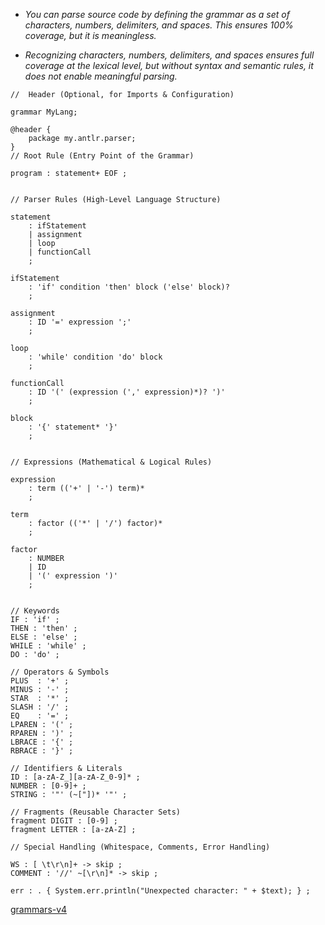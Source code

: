 - *You can parse source code by defining the grammar as a set of characters, numbers, delimiters, and spaces. This ensures 100% coverage, but it is meaningless.*

- *Recognizing characters, numbers, delimiters, and spaces ensures full coverage at the lexical level, but without syntax and semantic rules, it does not enable meaningful parsing.*

```
//  Header (Optional, for Imports & Configuration)

grammar MyLang;

@header {
    package my.antlr.parser;
}
// Root Rule (Entry Point of the Grammar)

program : statement+ EOF ;


// Parser Rules (High-Level Language Structure)

statement
    : ifStatement
    | assignment
    | loop
    | functionCall
    ;

ifStatement
    : 'if' condition 'then' block ('else' block)?
    ;

assignment
    : ID '=' expression ';'
    ;

loop
    : 'while' condition 'do' block
    ;

functionCall
    : ID '(' (expression (',' expression)*)? ')'
    ;

block
    : '{' statement* '}'
    ;


// Expressions (Mathematical & Logical Rules)

expression
    : term (('+' | '-') term)*
    ;

term
    : factor (('*' | '/') factor)*
    ;

factor
    : NUMBER
    | ID
    | '(' expression ')'
    ;


// Keywords
IF : 'if' ;
THEN : 'then' ;
ELSE : 'else' ;
WHILE : 'while' ;
DO : 'do' ;

// Operators & Symbols
PLUS  : '+' ;
MINUS : '-' ;
STAR  : '*' ;
SLASH : '/' ;
EQ    : '=' ;
LPAREN : '(' ;
RPAREN : ')' ;
LBRACE : '{' ;
RBRACE : '}' ;

// Identifiers & Literals
ID : [a-zA-Z_][a-zA-Z_0-9]* ;
NUMBER : [0-9]+ ;
STRING : '"' (~["])* '"' ;

// Fragments (Reusable Character Sets)
fragment DIGIT : [0-9] ;
fragment LETTER : [a-zA-Z] ;

// Special Handling (Whitespace, Comments, Error Handling)

WS : [ \t\r\n]+ -> skip ;
COMMENT : '//' ~[\r\n]* -> skip ;

err : . { System.err.println("Unexpected character: " + $text); } ;

```

[grammars-v4](https://github.com/antlr/grammars-v4)